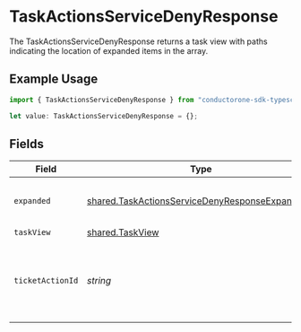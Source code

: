 # TaskActionsServiceDenyResponse

The TaskActionsServiceDenyResponse returns a task view with paths indicating the location of expanded items in the array.

## Example Usage

```typescript
import { TaskActionsServiceDenyResponse } from "conductorone-sdk-typescript/sdk/models/shared";

let value: TaskActionsServiceDenyResponse = {};
```

## Fields

| Field                                                                                                                   | Type                                                                                                                    | Required                                                                                                                | Description                                                                                                             |
| ----------------------------------------------------------------------------------------------------------------------- | ----------------------------------------------------------------------------------------------------------------------- | ----------------------------------------------------------------------------------------------------------------------- | ----------------------------------------------------------------------------------------------------------------------- |
| `expanded`                                                                                                              | [shared.TaskActionsServiceDenyResponseExpanded](../../../sdk/models/shared/taskactionsservicedenyresponseexpanded.md)[] | :heavy_minus_sign:                                                                                                      | List of serialized related objects.                                                                                     |
| `taskView`                                                                                                              | [shared.TaskView](../../../sdk/models/shared/taskview.md)                                                               | :heavy_minus_sign:                                                                                                      | N/A                                                                                                                     |
| `ticketActionId`                                                                                                        | *string*                                                                                                                | :heavy_minus_sign:                                                                                                      | The ID of the ticket (task) deny action created by this request.                                                        |